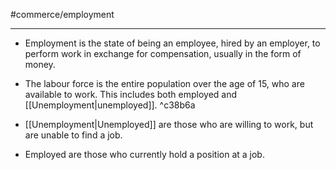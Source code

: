 #commerce/employment

---
- Employment is the state of being an employee, hired by an employer, to perform work in exchange for compensation, usually in the form of money.

- The labour force is the entire population over the age of 15, who are available to work. This includes both employed and [[Unemployment|unemployed]].
 ^c38b6a
 
- [[Unemployment|Unemployed]] are those who are willing to work, but are unable to find a job.

- Employed are those who currently hold a position at a job.

